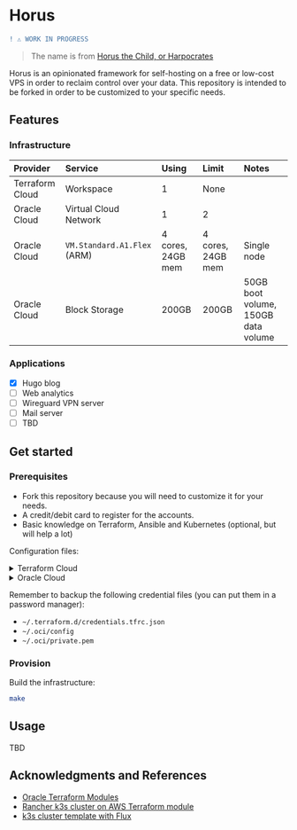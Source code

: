 # Horus

```diff
! ⚠️ WORK IN PROGRESS
```

> The name is from [Horus the Child, or Harpocrates](https://en.wikipedia.org/wiki/Harpocrates)

Horus is an opinionated framework for self-hosting on a free or low-cost VPS in order to reclaim control over your data.
This repository is intended to be forked in order to be customized to your specific needs.

## Features

### Infrastructure

| Provider        | Service                     | Using             | Limit             | Notes                               |
| :--             | :--                         | :--               | :--               | :--                                 |
| Terraform Cloud | Workspace                   | 1                 | None              |                                     |
| Oracle Cloud    | Virtual Cloud Network       | 1                 | 2                 |                                     |
| Oracle Cloud    | `VM.Standard.A1.Flex` (ARM) | 4 cores, 24GB mem | 4 cores, 24GB mem | Single node                         |
| Oracle Cloud    | Block Storage               | 200GB             | 200GB             | 50GB boot volume, 150GB data volume |

### Applications

- [x] Hugo blog
- [ ] Web analytics
- [ ] Wireguard VPN server
- [ ] Mail server
- [ ] TBD

## Get started

### Prerequisites

- Fork this repository because you will need to customize it for your needs.
- A credit/debit card to register for the accounts.
- Basic knowledge on Terraform, Ansible and Kubernetes (optional, but will help a lot)

Configuration files:

<details>

<summary>Terraform Cloud</summary>

- Create a Terraform Cloud account at <https://app.terraform.io>
- Run `terraform login` and follow the instruction

</details>

<details>

<summary>Oracle Cloud</summary>

- Create an Oracle Cloud account at <https://cloud.oracle.com>
- Generate an API signing key:
  - Profile menu (User menu icon) -> User Settings -> API Keys -> Add API Key
  - Select Generate API Key Pair, download the private key to `~/.oci/private.pem` and click Add
  - Copy the Configuration File Preview to `~/.oci/config` and change `key_file` to `~/.oci/private.pem`

If you see a warning like this, try to avoid those regions:

> ⚠️ Because of high demand for Arm Ampere A1 Compute capacity in the Foo and Bar regions, A1 instance availability in these regions is limited.
> If you plan to create A1 instances, we recommend choosing another region as your home region

</details>

Remember to backup the following credential files (you can put them in a password manager):

- `~/.terraform.d/credentials.tfrc.json`
- `~/.oci/config`
- `~/.oci/private.pem`

### Provision

Build the infrastructure:

```sh
make
```

## Usage

TBD

## Acknowledgments and References

- [Oracle Terraform Modules](https://github.com/oracle-terraform-modules)
- [Rancher k3s cluster on AWS Terraform module](https://github.com/rancher/terraform-k3s-aws-cluster)
- [k3s cluster template with Flux](https://github.com/k8s-at-home/template-cluster-k3s)
